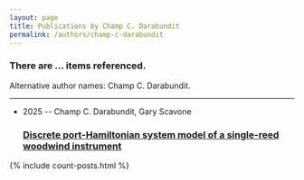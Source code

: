 ```yaml
---
layout: page
title: Publications by Champ C. Darabundit
permalink: /authors/champ-c-darabundit
---
```


<h3 id="number-posts">There are ... items referenced.</h3>
<p id='info-authors'>Alternative author names: Champ C. Darabundit.</p>
<hr />
<ul class="post-list">
<li><span class='post-meta'>2025 -- Champ C. Darabundit, Gary Scavone</span><h3><a class='post-link' href="{{ site.baseurl }}/discrete-port-hamiltonian-system-model-of-a-single-reed-woodwind-instrument">Discrete port-Hamiltonian system model of a single-reed woodwind instrument</a></h3></li>

</ul>
{% include count-posts.html %}

